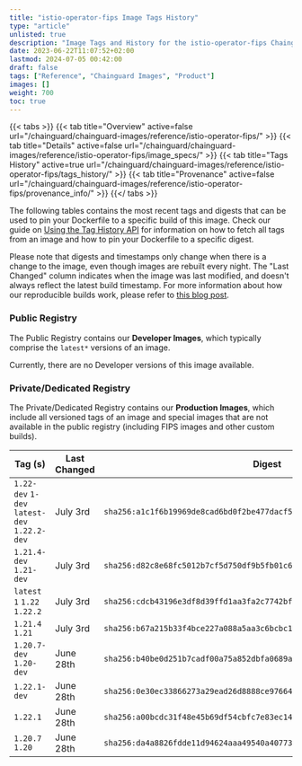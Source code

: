 ```yaml
---
title: "istio-operator-fips Image Tags History"
type: "article"
unlisted: true
description: "Image Tags and History for the istio-operator-fips Chainguard Image"
date: 2023-06-22T11:07:52+02:00
lastmod: 2024-07-05 00:42:00
draft: false
tags: ["Reference", "Chainguard Images", "Product"]
images: []
weight: 700
toc: true
---
```


{{< tabs >}}
{{< tab title="Overview" active=false url="/chainguard/chainguard-images/reference/istio-operator-fips/" >}}
{{< tab title="Details" active=false url="/chainguard/chainguard-images/reference/istio-operator-fips/image_specs/" >}}
{{< tab title="Tags History" active=true url="/chainguard/chainguard-images/reference/istio-operator-fips/tags_history/" >}}
{{< tab title="Provenance" active=false url="/chainguard/chainguard-images/reference/istio-operator-fips/provenance_info/" >}}
{{</ tabs >}}

The following tables contains the most recent tags and digests that can be used to pin your Dockerfile to a specific build of this image. Check our guide on [Using the Tag History API](/chainguard/chainguard-images/using-the-tag-history-api/) for information on how to fetch all tags from an image and how to pin your Dockerfile to a specific digest.

Please note that digests and timestamps only change when there is a change to the image, even though images are rebuilt every night. The "Last Changed" column indicates when the image was last modified, and doesn't always reflect the latest build timestamp. For more information about how our reproducible builds work, please refer to [this blog post](https://www.chainguard.dev/unchained/reproducing-chainguards-reproducible-image-builds).

### Public Registry
The Public Registry contains our **Developer Images**, which typically comprise the `latest*` versions of an image.

Currently, there are no Developer versions of this image available.

### Private/Dedicated Registry
The Private/Dedicated Registry contains our **Production Images**, which include all versioned tags of an image and special images that are not available in the public registry (including FIPS images and other custom builds).

| Tag (s)                                       | Last Changed | Digest                                                                    |
|-----------------------------------------------|--------------|---------------------------------------------------------------------------|
|  `1.22-dev` `1-dev` `latest-dev` `1.22.2-dev` | July 3rd     | `sha256:a1c1f6b19969de8cad6bd0f2be477dacf59fa0681b76f995b17fd1ff10504aeb` |
|  `1.21.4-dev` `1.21-dev`                      | July 3rd     | `sha256:d82c8e68fc5012b7cf5d750df9b5fb01c6c3960dfab549f1c14a4b890034de03` |
|  `latest` `1` `1.22` `1.22.2`                 | July 3rd     | `sha256:cdcb43196e3df8d39ffd1aa3fa2c7742bf99f05f1eeefc2cc1c1be7a1023b49e` |
|  `1.21.4` `1.21`                              | July 3rd     | `sha256:b67a215b33f4bce227a088a5aa3c6bcbc1f50b323cb65e0dbb187d31f4623523` |
|  `1.20.7-dev` `1.20-dev`                      | June 28th    | `sha256:b40be0d251b7cadf00a75a852dbfa0689a9785dac75193a933769908a1482a05` |
|  `1.22.1-dev`                                 | June 28th    | `sha256:0e30ec33866273a29ead26d8888ce97664b5e4d6427d5254dec4de684a0a45ad` |
|  `1.22.1`                                     | June 28th    | `sha256:a00bcdc31f48e45b69df54cbfc7e83ec142703d574f36cf7fa9d20fcf639dc1d` |
|  `1.20.7` `1.20`                              | June 28th    | `sha256:da4a8826fdde11d94624aaa49540a40773b464ccb51d6c82ffb956f8cbb6cc76` |

